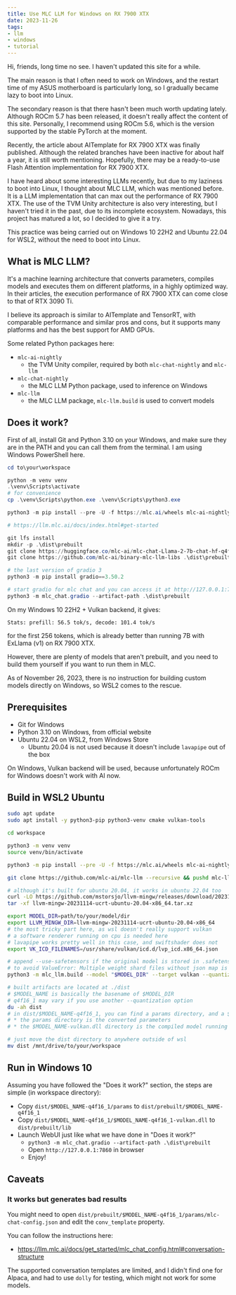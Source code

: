 ```yaml
---
title: Use MLC LLM for Windows on RX 7900 XTX
date: 2023-11-26
tags:
- llm
- windows
- tutorial
---
```


Hi, friends, long time no see. I haven't updated this site for a while.

The main reason is that I often need to work on Windows, and the restart time of my ASUS motherboard is particularly long, so I gradually became lazy to boot into Linux.

The secondary reason is that there hasn't been much worth updating lately. Although ROCm 5.7 has been released, it doesn't really affect the content of this site. Personally, I recommend using ROCm 5.6, which is the version supported by the stable PyTorch at the moment.

Recently, the article about AITemplate for RX 7900 XTX was finally published. Although the related branches have been inactive for about half a year, it is still worth mentioning. Hopefully, there may be a ready-to-use Flash Attention implementation for RX 7900 XTX.

I have heard about some interesting LLMs recently, but due to my laziness to boot into Linux, I thought about MLC LLM, which was mentioned before. It is a LLM implementation that can max out the performance of RX 7900 XTX. The use of the TVM Unity architecture is also very interesting, but I haven't tried it in the past, due to its incomplete ecosystem. Nowadays, this project has matured a lot, so I decided to give it a try.

This practice was being carried out on Windows 10 22H2 and Ubuntu 22.04 for WSL2, without the need to boot into Linux.

## What is MLC LLM?

It's a machine learning architecture that converts parameters, compiles models and executes them on different platforms, in a highly optimized way. In their articles, the execution performance of RX 7900 XTX can come close to that of RTX 3090 Ti.

I believe its approach is similar to AITemplate and TensorRT, with comparable performance and similar pros and cons, but it supports many platforms and has the best support for AMD GPUs.

Some related Python packages here:

* `mlc-ai-nightly`
  * the TVM Unity compiler, required by both `mlc-chat-nightly` and `mlc-llm`
* `mlc-chat-nightly`
  * the MLC LLM Python package, used to inference on Windows
* `mlc-llm`
  * the MLC LLM package, `mlc-llm.build` is used to convert models

## Does it work?

First of all, install Git and Python 3.10 on your Windows, and make sure they are in the PATH and you can call them from the terminal. I am using Windows PowerShell here.

```powershell
cd to\your\workspace

python -m venv venv
.\venv\Scripts\activate
# for convenience
cp .\venv\Scripts\python.exe .\venv\Scripts\python3.exe

python3 -m pip install --pre -U -f https://mlc.ai/wheels mlc-ai-nightly mlc-chat-nightly

# https://llm.mlc.ai/docs/index.html#get-started

git lfs install
mkdir -p .\dist\prebuilt
git clone https://huggingface.co/mlc-ai/mlc-chat-Llama-2-7b-chat-hf-q4f16_1 .\dist\prebuilt\mlc-chat-Llama-2-7b-chat-hf-q4f16_1
git clone https://github.com/mlc-ai/binary-mlc-llm-libs .\dist\prebuilt\lib

# the last version of gradio 3
python3 -m pip install gradio==3.50.2

# start gradio for mlc chat and you can access it at http://127.0.0.1:7860
python3 -m mlc_chat.gradio --artifact-path .\dist\prebuilt
```

On my Windows 10 22H2 + Vulkan backend, it gives:

```Stats: prefill: 56.5 tok/s, decode: 101.4 tok/s```

for the first 256 tokens, which is already better than running 7B with ExLlama (v1) on RX 7900 XTX.

However, there are plenty of models that aren't prebuilt, and you need to build them yourself if you want to run them in MLC.

As of November 26, 2023, there is no instruction for building custom models directly on Windows, so WSL2 comes to the rescue.

## Prerequisites

* Git for Windows
* Python 3.10 on Windows, from official website
* Ubuntu 22.04 on WSL2, from Windows Store
  * Ubuntu 20.04 is not used because it doesn't include `lavapipe` out of the box

On Windows, Vulkan backend will be used, because unfortunately ROCm for Windows doesn't work with AI now.

## Build in WSL2 Ubuntu

```bash
sudo apt update
sudo apt install -y python3-pip python3-venv cmake vulkan-tools

cd workspace

python3 -m venv venv
source venv/bin/activate

python3 -m pip install --pre -U -f https://mlc.ai/wheels mlc-ai-nightly

git clone https://github.com/mlc-ai/mlc-llm --recursive && pushd mlc-llm && python3 -m pip install . && popd

# although it's built for ubuntu 20.04, it works in ubuntu 22.04 too
curl -LO https://github.com/mstorsjo/llvm-mingw/releases/download/20231114/llvm-mingw-20231114-ucrt-ubuntu-20.04-x86_64.tar.xz
tar -xf llvm-mingw-20231114-ucrt-ubuntu-20.04-x86_64.tar.xz

export MODEL_DIR=path/to/your/model/dir
export LLVM_MINGW_DIR=llvm-mingw-20231114-ucrt-ubuntu-20.04-x86_64
# the most tricky part here, as wsl doesn't really support vulkan
# a software renderer running on cpu is needed here
# lavapipe works pretty well in this case, and swiftshader does not
export VK_ICD_FILENAMES=/usr/share/vulkan/icd.d/lvp_icd.x86_64.json

# append --use-safetensors if the original model is stored in .safetensors
# to avoid ValueError: Multiple weight shard files without json map is not supported
python3 -m mlc_llm.build --model "$MODEL_DIR" --target vulkan --quantization q4f16_1 --llvm-mingw "$LLVM_MINGW_DIR"

# built artifacts are located at ./dist
# $MODEL_NAME is basically the basename of $MODEL_DIR
# q4f16_1 may vary if you use another --quantization option
du -ah dist
# in dist/$MODEL_NAME-q4f16_1, you can find a params directory, and a $MODEL_NAME-vulkan.dll:
# * the params directory is the converted parameters
# * the $MODEL_NAME-vulkan.dll directory is the compiled model running in vulkan

# just move the dist directory to anywhere outside of wsl
mv dist /mnt/drive/to/your/workspace
```

## Run in Windows 10

Assuming you have followed the "Does it work?" section, the steps are simple (in workspace directory):

* Copy `dist/$MODEL_NAME-q4f16_1/params` to `dist/prebuilt/$MODEL_NAME-q4f16_1`
* Copy `dist/$MODEL_NAME-q4f16_1/$MODEL_NAME-q4f16_1-vulkan.dll` to `dist/prebuilt/lib`
* Launch WebUI just like what we have done in "Does it work?"
  * `python3 -m mlc_chat.gradio --artifact-path .\dist\prebuilt`
  * Open `http://127.0.0.1:7860` in browser
  * Enjoy!

## Caveats

### It works but generates bad results

You might need to open `dist/prebuilt/$MODEL_NAME-q4f16_1/params/mlc-chat-config.json` and edit the `conv_template` property.

You can follow the instructions here:

* https://llm.mlc.ai/docs/get_started/mlc_chat_config.html#conversation-structure

The supported conversation templates are limited, and I didn't find one for Alpaca, and had to use `dolly` for testing, which might not work for some models.

